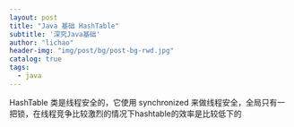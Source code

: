 ```yaml
---
layout: post
title: "Java 基础 HashTable"
subtitle: '深究Java基础'
author: "lichao"
header-img: "img/post/bg/post-bg-rwd.jpg"
catalog: true
tags:
  - java 
---
```

HashTable 类是线程安全的，它使用 synchronized 来做线程安全，全局只有一把锁，在线程竞争比较激烈的情况下hashtable的效率是比较低下的
